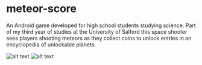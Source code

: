 # meteor-score

An Android game developed for high school students studying science. Part of my third year of studies at the University of
Salford this space shooter sees players shooting meteors as they collect coins to unlock entries in an encyclopedia
of unlockable planets.

![alt text](https://res.cloudinary.com/dj7k0lade/image/upload/v1531764164/github/normal-bullets.png)
![alt text](https://res.cloudinary.com/dj7k0lade/image/upload/v1531764164/github/normal-bullets.png)
